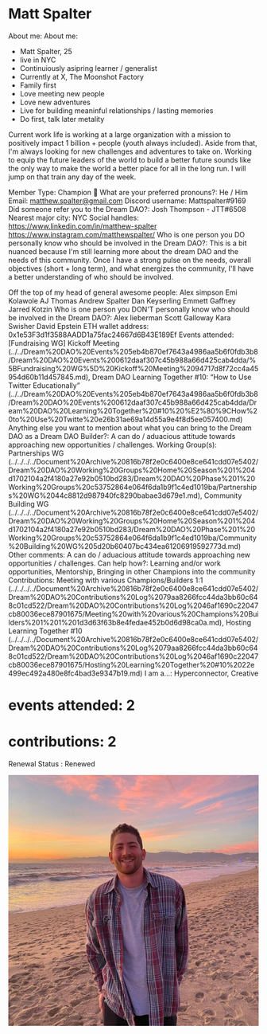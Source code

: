 # Matt Spalter

About me: About me: 
- Matt Spalter, 25
- live in NYC
- Continuiously asipring learner / generalist 
- Currently at X, The Moonshot Factory
- Family first 
- Love meeting new people 
- Love new adventures 
- Live for building meaninful relationships / lasting memories 
- Do first, talk later metality 

Current work life is working at a large organization with a mission to positively impact 1 billion + people (youth always included). Aside from that, I'm always looking for new challenges and adventures to take on. Working to equip the future leaders of the world to build a better future sounds like the only way to make the world a better place for all in the long run. I will jump on that train any day of the week.  



Member Type: Champion 🙌
What are your preferred pronouns?: He / Him
Email: matthew.spalter@gmail.com
Discord username: Mattspalter#9169
Did someone refer you to the Dream DAO?: Josh Thompson - JTT#6508
Nearest major city: NYC
Social handles: https://www.linkedin.com/in/matthew-spalter
https://www.instagram.com/matthewspalter/
Who is one person you DO personally know who should be involved in the Dream DAO?: This is a bit nuanced because I'm still learning more about the dream DAO and the needs of this community. Once I have a strong pulse on the needs, overall objectives (short + long term), and what energizes the community, I'll have a better understanding of who should be involved. 

Off the top of my head of general awesome people: 
Alex simpson 
Emi Kolawole
AJ Thomas 
Andrew Spalter 
Dan Keyserling 
Emmett Gaffney 
Jarred Kotzin 
Who is one person you DON'T personally know who should be involved in the Dream DAO?: Alex lieberman 
Scott Galloway 
Kara Swisher 
David Epstein
ETH wallet address: 0x1e53F3d1f3588AADD1a75fac24667d6B43E189Ef
Events attended: [Fundraising WG] Kickoff Meeting (../../Dream%20DAO%20Events%205eb4b870ef7643a4986aa5b6f0fdb3b8/Dream%20DAO%20Events%200612daaf307c45b988a66d425cab4dda/%5BFundraising%20WG%5D%20Kickoff%20Meeting%2094717d8f72cc4a45954d60b11d457845.md), Dream DAO Learning Together #10: “How to Use Twitter Educationally” (../../Dream%20DAO%20Events%205eb4b870ef7643a4986aa5b6f0fdb3b8/Dream%20DAO%20Events%200612daaf307c45b988a66d425cab4dda/Dream%20DAO%20Learning%20Together%20#10%20%E2%80%9CHow%20to%20Use%20Twitte%20e26b31ae69a14d55a9e4f8d5ee057400.md)
Anything else you want to mention about what you can bring to the Dream DAO as a Dream DAO Builder?: A can do / aduacious attitude towards approaching new opportunities / challenges.
Working Group(s): Partnerships WG (../../../../Document%20Archive%20816b78f2e0c6400e8ce641cdd07e5402/Dream%20DAO%20Working%20Groups%20Home%20Season%201%204d1702104a2f4180a27e92b0510bd283/Dream%20DAO%20Phase%201%20Working%20Groups%20c53752864e064f6da1b9f1c4ed1019ba/Partnerships%20WG%2044c8812d987940fc8290babae3d679e1.md), Community Building WG (../../../../Document%20Archive%20816b78f2e0c6400e8ce641cdd07e5402/Dream%20DAO%20Working%20Groups%20Home%20Season%201%204d1702104a2f4180a27e92b0510bd283/Dream%20DAO%20Phase%201%20Working%20Groups%20c53752864e064f6da1b9f1c4ed1019ba/Community%20Building%20WG%205d20b60407bc434ea61206919592773d.md)
Other comments: A can do / aduacious attitude towards approaching new opportunities / challenges. 
Can help how?: Learning and/or work opportunities, Mentorship, Bringing in other Champions into the community
Contributions: Meeting with various Champions/Builders 1:1  (../../../../Document%20Archive%20816b78f2e0c6400e8ce641cdd07e5402/Dream%20DAO%20Contributions%20Log%2079aa8266fcc44da3bb60c648c01cd522/Dream%20DAO%20Contributions%20Log%2046af1690c22047cb80036ece87901675/Meeting%20with%20various%20Champions%20Builders%201%201%201d3d63f63b8e4fedae452b0d6d98ca0a.md), Hosting Learning Together #10 (../../../../Document%20Archive%20816b78f2e0c6400e8ce641cdd07e5402/Dream%20DAO%20Contributions%20Log%2079aa8266fcc44da3bb60c648c01cd522/Dream%20DAO%20Contributions%20Log%2046af1690c22047cb80036ece87901675/Hosting%20Learning%20Together%20#10%2022e499ec492a480e8fc4bad3e9347b19.md)
I am a...: Hyperconnector, Creative
# events attended: 2
# contributions: 2
Renewal Status : Renewed

![Untitled](../../Dream%20DAO%20Voting%20Member%20List%201790792012994a419257db8f8a7807ff/%5BS2%5D%20Dream%20DAO%20Founding%20Voting%20Member%20List%202c05a57dde504a87a8ced236cce0b149/Matt%20Spalter%207c00eb2de43045fda7b8285737e050ce/Untitled.png)